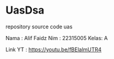 # UasDsa
repository source code uas

Nama : Alif Faidz
Nim  : 22315005
Kelas: A

Link YT : https://youtu.be/fBElalmUTR4
